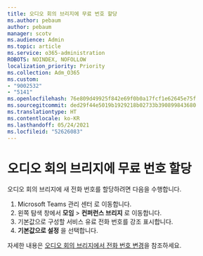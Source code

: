 ```yaml
---
title: 오디오 회의 브리지에 무료 번호 할당
ms.author: pebaum
author: pebaum
manager: scotv
ms.audience: Admin
ms.topic: article
ms.service: o365-administration
ROBOTS: NOINDEX, NOFOLLOW
localization_priority: Priority
ms.collection: Adm_O365
ms.custom:
- "9002532"
- "5141"
ms.openlocfilehash: 76e809d49925f842e69f0b0a17fcf1e62645e75f
ms.sourcegitcommit: ded29f44e5019b1929218b02733b390899843680
ms.translationtype: HT
ms.contentlocale: ko-KR
ms.lasthandoff: 05/24/2021
ms.locfileid: "52626083"
---
```

# <a name="assign-a-toll-free-number-to-your-audio-conferencing-bridge"></a>오디오 회의 브리지에 무료 번호 할당

오디오 회의 브리지에 새 전화 번호를 할당하려면 다음을 수행합니다.

1. Microsoft Teams 관리 센터 로 이동합니다.
1. 왼쪽 탐색 창에서 **모임** > **컨퍼런스 브리지** 로 이동합니다.
1. 기본값으로 구성할 서비스 유료 전화 번호를 강조 표시합니다.
1. **기본값으로 설정** 을 선택합니다.

자세한 내용은 [오디오 회의 브리지에서 전화 번호 변경](/MicrosoftTeams/change-the-phone-numbers-on-your-audio-conferencing-bridge)을 참조하세요.
